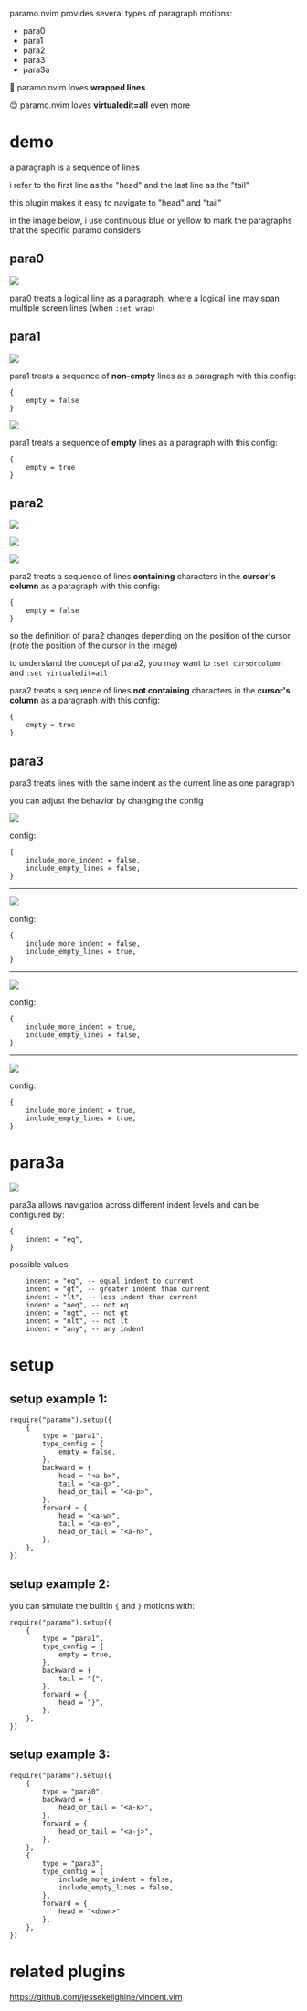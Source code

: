 paramo.nvim provides several types of paragraph motions:

- para0
- para1
- para2
- para3
- para3a

💖 paramo.nvim loves **wrapped lines**

😊 paramo.nvim loves **virtualedit=all** even more

# demo

a paragraph is a sequence of lines

i refer to the first line as the "head" and the last line as the "tail"

this plugin makes it easy to navigate to "head" and "tail"

in the image below, i use continuous blue or yellow to mark the paragraphs that the specific paramo considers

## para0

![](assets/para0.png)

para0 treats a logical line as a paragraph, where a logical line may span multiple screen lines (when `:set wrap`)

## para1

![](assets/para1-1.png)

para1 treats a sequence of **non-empty** lines as a paragraph with this config:

```
{
	empty = false
}
```

![](assets/para1-2.png)

para1 treats a sequence of **empty** lines as a paragraph with this config:

```
{
	empty = true
}
```

## para2

![](assets/para2-1.png)

![](assets/para2-2.png)

![](assets/para2-3.png)

para2 treats a sequence of lines **containing** characters in the **cursor's column** as a paragraph with this config:

```
{
	empty = false
}
```

so the definition of para2 changes depending on the position of the cursor (note the position of the cursor in the image)

to understand the concept of para2, you may want to `:set cursorcolumn` and `:set virtualedit=all`

para2 treats a sequence of lines **not containing** characters in the **cursor's column** as a paragraph with this config:

```
{
	empty = true
}
```

## para3

para3 treats lines with the same indent as the current line as one paragraph

you can adjust the behavior by changing the config

![](assets/para3-00.png)

config:

```
{
	include_more_indent = false,
	include_empty_lines = false,
}
```

---

![](assets/para3-01.png)

config:

```
{
	include_more_indent = false,
	include_empty_lines = true,
}
```

---

![](assets/para3-10.png)

config:

```
{
	include_more_indent = true,
	include_empty_lines = false,
}
```

---

![](assets/para3-11.png)

config:

```
{
	include_more_indent = true,
	include_empty_lines = true,
}
```

# para3a

![](assets/para3a.png)

para3a allows navigation across different indent levels and can be configured by:

```
{
	indent = "eq",
}
```

possible values:

```
	indent = "eq", -- equal indent to current
	indent = "gt", -- greater indent than current
	indent = "lt", -- less indent than current
	indent = "neq", -- not eq
	indent = "ngt", -- not gt
	indent = "nlt", -- not lt
	indent = "any", -- any indent
```

# setup

## setup example 1:

```
require("paramo").setup({
	{
		type = "para1",
		type_config = {
			empty = false,
		},
		backward = {
			head = "<a-b>",
			tail = "<a-g>",
			head_or_tail = "<a-p>",
		},
		forward = {
			head = "<a-w>",
			tail = "<a-e>",
			head_or_tail = "<a-n>",
		},
	},
})
```

## setup example 2:

you can simulate the builtin `{` and `}` motions with:

```
require("paramo").setup({
	{
		type = "para1",
		type_config = {
			empty = true,
		},
		backward = {
			tail = "{",
		},
		forward = {
			head = "}",
		},
	},
})
```

## setup example 3:

```
require("paramo").setup({
	{
		type = "para0",
		backward = {
			head_or_tail = "<a-k>",
		},
		forward = {
			head_or_tail = "<a-j>",
		},
	},
	{
		type = "para3",
		type_config = {
			include_more_indent = false,
			include_empty_lines = false,
		},
		forward = {
			head = "<down>"
		},
	},
})
```

# related plugins

https://github.com/jessekelighine/vindent.vim
